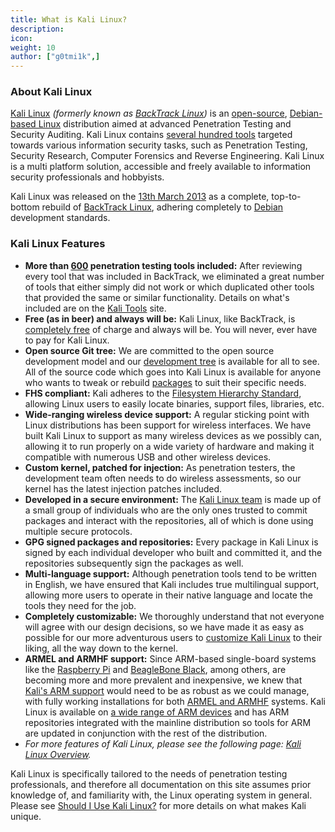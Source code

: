 ```yaml
---
title: What is Kali Linux?
description:
icon:
weight: 10
author: ["g0tmi1k",]
---
```


### About Kali Linux

<!--
> Kali Linux's purpose is to provide an open-source platform for penetration testing and other security assessment activity. It does this by providing common tools, configurations, and automations which allows the user to focus on the task that needs to be completed, not the surrounding activity. 
> At the core, Kali's base is an open-source Debian-based Linux distribution with industry specific modifications and configurations along with a custom tool repository. Our repository contains several hundred tools targeted towards various Information Security tasks, such as Penetration Testing, Security Research, Computer Forensics and Reverse Engineering. 
> Kali Linux is a multi-platform solution, with multiple "flavors" available from Bare Metal, Virtual Machines, ARM systems, Android, Cloud, Containers, WSL and so on. This makes it accessible and freely available to Information Security professionals and hobbyists.
> Kali Linux provides and open-source set of documentation that is user modifiable to cover everything from the base Operating System usage to specific tools that are included in the repository. Success is measured by how well the platform solves the problem set it is targeting, as evidenced by user report bugs and feature requests. 


> Kali Linux is an open-source, Debian-based Linux distribution aimed at advanced Penetration Testing and Security Auditing. Kali Linux contains several hundred tools targeted towards various information security tasks, such as Penetration Testing, Security Research, Computer Forensics and Reverse Engineering.

> Kali Linux is an open-source, Debian-based Linux distribution geared towards various information security tasks, such as Penetration Testing, Security Research, Computer Forensics and Reverse Engineering.

> The Most Advanced Penetration Testing Distribution. Ever.

> Kali Linux was founded upon the belief that to arrive at the best defensive strategy requires testers to put themselves in the shoes of potential attackers. To make it easier and more accessible for security professionals to test the effectiveness of risk mitigation strategies, Kali Linux provides an all-in-one solution, combining 400+ penetration testing and security auditing programs with a Linux operating system, including Nmap for port and vulnerability scanning, Aircrack-ng for testing the security of wireless networks, Wireshark for monitoring network traffic, and Metasploit for network penetration testing. Like its predecessor BackTrack Linux, Kali Linux is completely free and always will be thanks to the support of Offensive Security.
-->

[Kali Linux](/) _(formerly known as [BackTrack Linux](https://www.backtrack-linux.org/))_ is an [open-source](/docs/policy/kali-linux-open-source-policy/), [Debian-based Linux](/docs/policy/kali-linux-relationship-with-debian/) distribution aimed at advanced Penetration Testing and Security Auditing. Kali Linux contains [several hundred tools](/docs/policy/penetration-testing-tools-policy/) targeted towards various information security tasks, such as Penetration Testing, Security Research, Computer Forensics and Reverse Engineering. Kali Linux is a multi platform solution, accessible and freely available to information security professionals and hobbyists.

Kali Linux was released on the [13th March 2013](/docs/introduction/press-release/) as a complete, top-to-bottom rebuild of [BackTrack Linux](https://www.backtrack-linux.org/), adhering completely to [Debian](https://www.debian.org/) development standards.

### Kali Linux Features

<!--
Tool count:
- https://pkg.kali.org/derivative/kali-roll/
- https://pkg.kali.org/teams/kali-developers/
- https://gitlab.com/kalilinux/packages/ + archived
-->

- **More than [600](/docs/policy/penetration-testing-tools-policy/) penetration testing tools included:** After reviewing every tool that was included in BackTrack, we eliminated a great number of tools that either simply did not work or which duplicated other tools that provided the same or similar functionality. Details on what's included are on the [Kali Tools](/tools) site.
- **Free (as in beer) and always will be:** Kali Linux, like BackTrack, is [completely free](/docs/policy/kali-linux-open-source-policy/) of charge and always will be. You will never, ever have to pay for Kali Linux.
- **Open source Git tree:** We are committed to the open source development model and our [development tree](https://gitlab.com/kalilinux) is available for all to see. All of the source code which goes into Kali Linux is available for anyone who wants to tweak or rebuild [packages](https://pkg.kali.org/) to suit their specific needs.
- **FHS compliant:** Kali adheres to the [Filesystem Hierarchy Standard](https://www.pathname.com/fhs/), allowing Linux users to easily locate binaries, support files, libraries, etc.
- **Wide-ranging wireless device support:** A regular sticking point with Linux distributions has been support for wireless interfaces. We have built Kali Linux to support as many wireless devices as we possibly can, allowing it to run properly on a wide variety of hardware and making it compatible with numerous USB and other wireless devices.
- **Custom kernel, patched for injection:** As penetration testers, the development team often needs to do wireless assessments, so our kernel has the latest injection patches included.
- **Developed in a secure environment:** The [Kali Linux team](/about-us/) is made up of a small group of individuals who are the only ones trusted to commit packages and interact with the repositories, all of which is done using multiple secure protocols.
- **GPG signed packages and repositories:** Every package in Kali Linux is signed by each individual developer who built and committed it, and the repositories subsequently sign the packages as well.
- **Multi-language support:** Although penetration tools tend to be written in English, we have ensured that Kali includes true multilingual support, allowing more users to operate in their native language and locate the tools they need for the job.
- **Completely customizable:** We thoroughly understand that not everyone will agree with our design decisions, so we have made it as easy as possible for our more adventurous users to [customize Kali Linux](/docs/development/live-build-a-custom-kali-iso/) to their liking, all the way down to the kernel.
- **ARMEL and ARMHF support:** Since ARM-based single-board systems like the [Raspberry Pi](/docs/arm/raspberry-pi/) and [BeagleBone Black](/docs/arm/beaglebone-black/), among others, are becoming more and more prevalent and inexpensive, we knew that [Kali's ARM support](/docs/introduction/kali-on-arm-a-bit-of-history/) would need to be as robust as we could manage, with fully working installations for both [ARMEL and ARMHF](https://en.wikipedia.org/wiki/ARM_architecture) systems. Kali Linux is available on [a wide range of ARM devices](/docs/arm/) and has ARM repositories integrated with the mainline distribution so tools for ARM are updated in conjunction with the rest of the distribution.
- _For more features of Kali Linux, please see the following page: [Kali Linux Overview](/features/)._

Kali Linux is specifically tailored to the needs of penetration testing professionals, and therefore all documentation on this site assumes prior knowledge of, and familiarity with, the Linux operating system in general. Please see [Should I Use Kali Linux?](/docs/introduction/should-i-use-kali-linux/) for more details on what makes Kali unique.
